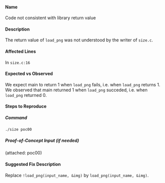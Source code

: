 #### Name
Code not consistent with library return value

#### Description

The return value of `load_png` was not understood by the writer of `size.c`.

#### Affected Lines
In `size.c:16`

#### Expected vs Observed
We expect main to return 1 when `load_png` fails, i.e. when `load_png` returns 1. We observed that main returned 1 when `load_png` succeded, i.e. when `load_png` returned 0.

#### Steps to Reproduce

##### Command

```
./size poc00
```
##### Proof-of-Concept Input (if needed)
(attached: poc00)

#### Suggested Fix Description
Replace ```!load_png(input_name, &img)``` by ```load_png(input_name, &img)```.
